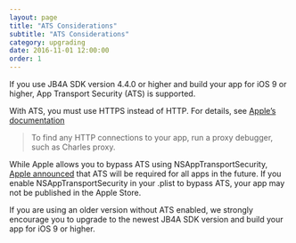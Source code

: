 ```yaml
---
layout: page
title: "ATS Considerations"
subtitle: "ATS Considerations"
category: upgrading
date: 2016-11-01 12:00:00
order: 1
---
```


If you use JB4A SDK version 4.4.0 or higher and build your app for iOS 9 or higher, App Transport Security (ATS) is supported.


With ATS, you must use HTTPS instead of HTTP. For details, see [Apple’s documentation](https://developer.apple.com/library/content/documentation/General/Reference/InfoPlistKeyReference/Articles/CocoaKeys.html#//apple_ref/doc/uid/TP40009251-SW35)


> To find any HTTP connections to your app, run a proxy debugger, such as Charles proxy.


While Apple allows you to bypass ATS using NSAppTransportSecurity, [Apple announced](https://developer.apple.com/news/?id=12212016b) that ATS will be required for all apps in the future. If you enable NSAppTransportSecurity in your .plist to bypass ATS, your app may not be published in the Apple Store.


If you are using an older version without ATS enabled, we strongly encourage you to upgrade to the newest JB4A SDK version and build your app for iOS 9 or higher.
